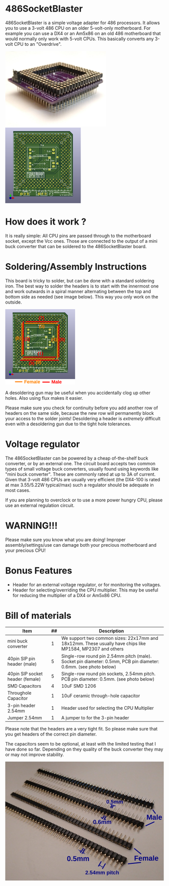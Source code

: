 # 486SocketBlaster

486SocketBlaster is a simple voltage adapter for 486 processors. It allows you
to use a 3-volt 486 CPU on an older 5-volt-only motherboard. For example you
can use a DX4 or an Am5x86 on an old 486 motherboard that would normally only
work with 5-volt CPUs. This basically converts any 3-volt CPU to an "Overdrive".

<img src='img/486SocketBlaster_rev0.1.jpg' alt='486SocketBlaster Rev0.1 on a purple PCB' height=240>

<img src='img/486SocketBlaster_pcb.png' alt='486SocketBlaster PCB' height=240>

# How does it work ?

It is really simple: All CPU pins are passed through to the motherboard socket,
except the Vcc ones. Those are connected to the output of a mini buck converter
that can be soldered to the 486SocketBlaster board.

# Soldering/Assembly Instructions

This board is tricky to solder, but can be done with a standard soldering iron.
The best way to solder the headers is to start with the innermost one and work
outwards in a spiral manner alternating between the top and bottom side as
needed (see image below). This way you only work on the outside.

<img src='img/AssemblyInstructions.png' alt='Assembly Instructions' height=240>

A desoldering gun may be useful when you accidentally clog up other holes.
Also using flux makes it easier.

Please make sure you check for continuity before you add another row of headers
on the same side, because the new row will permanently block your access to the
solder joints! Desoldering a header is *extremely* difficult even with a
desoldering gun due to the tight hole tolerances.

# Voltage regulator

The 486SocketBlaster can be powered by a cheap of-the-shelf buck converter, or
by an external one. The circuit board accepts two common types of small voltage
buck converters, usually found using keywords like "mini buck converter".
These are commonly rated at up to 3A of current. Given that 3-volt 486 CPUs are
usually very efficient (the DX4-100 is rated at max 3.55/5.22W typical/max) such
a regulator should be adequate in most cases.

If you are planning to overclock or to use a more power hungry CPU, please use
an external regulation circuit.

# WARNING!!!

Please make sure you know what you are doing!
Improper assembly/settings/use can damage both your precious motherboard and your precious CPU!

# Bonus Features

- Header for an external voltage regulator, or for monitoring the voltages.
- Header for selecting/overriding the CPU multiplier. This may be useful for
reducing the multiplier of a DX4 or Am5x86 CPU.

# Bill of materials

Item                            | ##  | Description
--------------------------------|-----|--------------------------------------------------------
mini buck converter             | 1   | We support two common sizes: 22x17mm and 18x12mm. These usually have chips like MP1584, MP2307 and others
40pin SIP pin header (male)     | 5   | Single-row round pin 2.54mm pitch (male). Socket pin diameter: 0.5mm, PCB pin diameter: 0.6mm. (see photo below)
40pin SIP socket header (female)| 5   | Single-row round pin sockets, 2.54mm pitch. PCB pin diameter: 0.5mm. (see photo below) 
SMD Capacitors                  | 4   | 10uF SMD 1206
Throughole Capacitor            | 1   | 10uF ceramic through-hole capacitor
3-pin header 2.54mm             | 1   | Header used for selecting the CPU Multiplier
Jumper 2.54mm                   | 1   | A jumper to for the 3-pin header

Please note that the headers are a very tight fit. So please make sure that you get headers of the correct pin diameter.

The capacitors seem to be optional, at least with the limited testing that I
have done so far. Depending on they quality of the buck converter they may
or may not improve stability.

![headers](img/headers.jpg)


